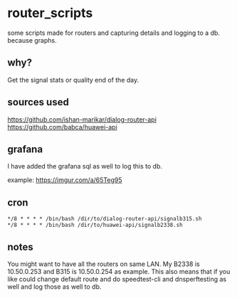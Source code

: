 # router_scripts
some scripts made for routers and capturing details and logging to a db. because graphs. 

## why? 

Get the signal stats or quality end of the day. 

## sources used

https://github.com/ishan-marikar/dialog-router-api <br>
https://github.com/babca/huawei-api

## grafana

I have added the grafana sql as well to log this to db. 

example: https://imgur.com/a/65Teg95

## cron
```
*/8 * * * * /bin/bash /dir/to/dialog-router-api/signalb315.sh
*/8 * * * * /bin/bash /dir/to/huawei-api/signalb2338.sh
```

## notes

You might want to have all the routers on same LAN. My B2338 is 10.50.0.253 and B315 is 10.50.0.254 as example. This also means that if you like could change default route and do speedtest-cli and dnsperftesting as well and log those as well to db. 
